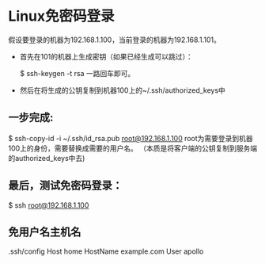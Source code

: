 # Linux免密码登录

假设要登录的机器为192.168.1.100，当前登录的机器为192.168.1.101。

- 首先在101的机器上生成密钥（如果已经生成可以跳过）：
 
    $ ssh-keygen -t rsa
    一路回车即可。
 
- 然后在将生成的公钥复制到机器100上的~/.ssh/authorized_keys中


## 一步完成:
$ ssh-copy-id -i ~/.ssh/id_rsa.pub root@192.168.1.100
root为需要登录到机器100上的身份，需要替换成需要的用户名。
（本质是将客户端的公钥复制到服务端的authorized_keys中去)
 

 
## 最后，测试免密码登录： 
$ ssh root@192.168.1.100



## 免用户名主机名

.ssh/config
Host home
    HostName example.com
    User apollo
